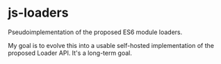 # js-loaders

Pseudoimplementation of the proposed ES6 module loaders.

My goal is to evolve this into a usable self-hosted implementation of
the proposed Loader API. It's a long-term goal.
